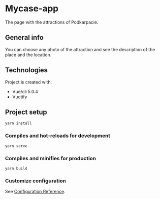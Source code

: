 # Mycase-app
The page with the attractions of Podkarpacie.

## General info
You can choose any photo of the attraction and see the description of the place and the location.

## Technologies 
Project is created with:
* Vue/cli 5.0.4
* Vuetify

## Project setup
```
yarn install
```

### Compiles and hot-reloads for development
```
yarn serve
```

### Compiles and minifies for production
```
yarn build
```

### Customize configuration
See [Configuration Reference](https://cli.vuejs.org/config/).
